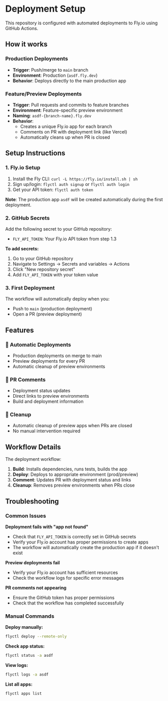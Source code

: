 # Deployment Setup

This repository is configured with automated deployments to Fly.io using GitHub Actions.

## How it works

### Production Deployments
- **Trigger**: Push/merge to `main` branch
- **Environment**: Production (`asdf.fly.dev`)
- **Behavior**: Deploys directly to the main production app

### Feature/Preview Deployments
- **Trigger**: Pull requests and commits to feature branches
- **Environment**: Feature-specific preview environment
- **Naming**: `asdf-{branch-name}.fly.dev`
- **Behavior**: 
  - Creates a unique Fly.io app for each branch
  - Comments on PR with deployment link (like Vercel)
  - Automatically cleans up when PR is closed

## Setup Instructions

### 1. Fly.io Setup
1. Install the Fly CLI: `curl -L https://fly.io/install.sh | sh`
2. Sign up/login: `flyctl auth signup` or `flyctl auth login`
3. Get your API token: `flyctl auth token`

**Note**: The production app `asdf` will be created automatically during the first deployment.

### 2. GitHub Secrets
Add the following secret to your GitHub repository:

- `FLY_API_TOKEN`: Your Fly.io API token from step 1.3

**To add secrets:**
1. Go to your GitHub repository
2. Navigate to Settings → Secrets and variables → Actions
3. Click "New repository secret"
4. Add `FLY_API_TOKEN` with your token value

### 3. First Deployment
The workflow will automatically deploy when you:
- Push to `main` (production deployment)
- Open a PR (preview deployment)

## Features

### 🚀 Automatic Deployments
- Production deployments on merge to main
- Preview deployments for every PR
- Automatic cleanup of preview environments

### 💬 PR Comments
- Deployment status updates
- Direct links to preview environments
- Build and deployment information

### 🧹 Cleanup
- Automatic cleanup of preview apps when PRs are closed
- No manual intervention required

## Workflow Details

The deployment workflow:
1. **Build**: Installs dependencies, runs tests, builds the app
2. **Deploy**: Deploys to appropriate environment (prod/preview)
3. **Comment**: Updates PR with deployment status and links
4. **Cleanup**: Removes preview environments when PRs close

## Troubleshooting

### Common Issues

**Deployment fails with "app not found"**
- Check that `FLY_API_TOKEN` is correctly set in GitHub secrets
- Verify your Fly.io account has proper permissions to create apps
- The workflow will automatically create the production app if it doesn't exist

**Preview deployments fail**
- Verify your Fly.io account has sufficient resources
- Check the workflow logs for specific error messages

**PR comments not appearing**
- Ensure the GitHub token has proper permissions
- Check that the workflow has completed successfully

### Manual Commands

**Deploy manually:**
```bash
flyctl deploy --remote-only
```

**Check app status:**
```bash
flyctl status -a asdf
```

**View logs:**
```bash
flyctl logs -a asdf
```

**List all apps:**
```bash
flyctl apps list
```